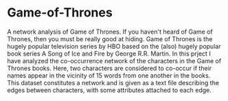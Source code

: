 # Game-of-Thrones
A network analysis of Game of Thrones.
If you haven't heard of Game of Thrones, then you must be really good at hiding.
Game of Thrones is the hugely popular television series by HBO based on the (also) hugely popular book series A Song of Ice and Fire by George R.R. Martin.
In this prject I have analyzed the co-occurrence network of the characters in the  Game of Thrones books.
Here, two characters are considered to co-occur if their names appear in the vicinity of 15 words from one another in the books.
This dataset constitutes a network and is given as a text file describing the edges between characters, with some attributes attached to each edge.
